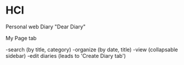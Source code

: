 # HCI
Personal web Diary "Dear Diary"

 My Page tab
  
  -search (by title, category)
  -organize (by date, title)
  -view (collapsable sidebar)
  -edit diaries (leads to 'Create Diary tab')

